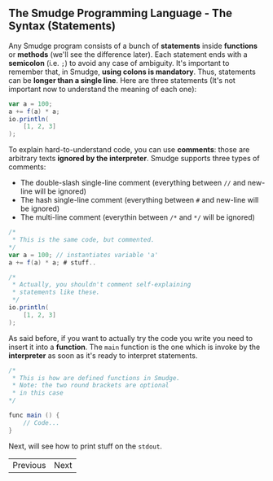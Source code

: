 ## The Smudge Programming Language - The Syntax (Statements)
Any Smudge program consists of a bunch of **statements** inside **functions** or **methods** (we'll see the difference later).
Each statement ends with a **semicolon** (i.e. `;`) to avoid any case
of ambiguity. It's important to remember that, in Smudge, **using
colons is mandatory**. Thus, statements can be **longer than a single
line**. Here are three statements (It's not important now to understand
the meaning of each one):

```as
var a = 100;
a += f(a) * a;
io.println(
    [1, 2, 3]
);
```

To explain hard-to-understand code, you can use **comments**: those
are arbitrary texts **ignored by the interpreter**.
Smudge supports three types of comments:
- The double-slash single-line comment (everything between `//` and new-line will be ignored)
- The hash single-line comment (everything between `#` and new-line will be ignored)
- The multi-line comment (everythin between `/*` and `*/` will be ignored)

```as
/*
 * This is the same code, but commented.
*/
var a = 100; // instantiates variable 'a'
a += f(a) * a; # stuff..

/*
 * Actually, you shouldn't comment self-explaining
 * statements like these.
 */
io.println(
    [1, 2, 3]
);
```

As said before, if you want to actually try the code you write you need to
insert it into a **function**. The `main` function is the one which is
invoke by the **interpreter** as soon as it's ready to interpret statements.

```as
/*
 * This is how are defined functions in Smudge.
 * Note: the two round brackets are optional
 * in this case
*/

func main () {
    // Code...
}
```

Next, will see how to print stuff on the `stdout`.

|||
|--:|:--|
|Previous|Next|
